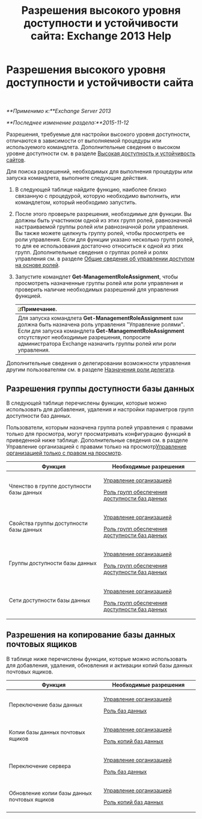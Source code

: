 ﻿---
title: 'Разрешения высокого уровня доступности и устойчивости сайта: Exchange 2013 Help'
TOCTitle: Разрешения высокого уровня доступности и устойчивости сайта
ms:assetid: 66085107-4d4d-41c3-a425-82314acd9eee
ms:mtpsurl: https://technet.microsoft.com/ru-ru/library/Dd638136(v=EXCHG.150)
ms:contentKeyID: 50488165
ms.date: 04/30/2018
mtps_version: v=EXCHG.150
ms.translationtype: HT
---

# Разрешения высокого уровня доступности и устойчивости сайта

 

_**Применимо к:**Exchange Server 2013_

_**Последнее изменение раздела:**2015-11-12_

Разрешения, требуемые для настройки высокого уровня доступности, отличаются в зависимости от выполняемой процедуры или используемого командлета. Дополнительные сведения о высоком уровне доступности см. в разделе [Высокая доступность и устойчивость сайтов](high-availability-and-site-resilience-exchange-2013-help.md).

Для поиска разрешений, необходимых для выполнения процедуры или запуска командлета, выполните следующие действия.

1.  В следующей таблице найдите функцию, наиболее близко связанную с процедурой, которую необходимо выполнить, или командлетом, который необходимо запустить.

2.  После этого проверьте разрешения, необходимые для функции. Вы должны быть участником одной из этих групп ролей, равнозначной настраиваемой группы ролей или равнозначной роли управления. Вы также можете щелкнуть группу ролей, чтобы просмотреть ее роли управления. Если для функции указано несколько групп ролей, то для ее использования достаточно относиться к одной из этих групп. Дополнительные сведения о группах ролей и ролях управления см. в разделе [Общие сведения об управлении доступом на основе ролей](understanding-role-based-access-control-exchange-2013-help.md).

3.  Запустите командлет **Get-ManagementRoleAssignment**, чтобы просмотреть назначенные группы ролей или роли управления и проверить наличие необходимых разрешений для управления функцией.
    
    <table>
    <thead>
    <tr class="header">
    <th><img src="images/JJ126620.note(EXCHG.150).gif" title="Примечание" alt="Примечание" />Примечание.</th>
    </tr>
    </thead>
    <tbody>
    <tr class="odd">
    <td>Для запуска командлета <strong>Get-ManagementRoleAssignment</strong> вам должна быть назначена роль управления &quot;Управление ролями&quot;. Если для запуска командлета <strong>Get-ManagementRoleAssignment</strong> отсутствуют необходимые разрешения, попросите администратора Exchange назначить группы ролей или роли управления.</td>
    </tr>
    </tbody>
    </table>


Дополнительные сведения о делегировании возможности управления другим пользователям см. в разделе [Назначения роли делегата](delegate-role-assignments-exchange-2013-help.md).

## Разрешения группы доступности базы данных

В следующей таблице перечислены функции, которые можно использовать для добавления, удаления и настройки параметров групп доступности баз данных.

Пользователи, которым назначена группа ролей управления с правами только для просмотра, могут просматривать конфигурацию функций в приведенной ниже таблице. Дополнительные сведения см. в разделе Управление организацией с правами только на просмотр[Управление организацией только с правом на просмотр](view-only-organization-management-exchange-2013-help.md).


<table>
<colgroup>
<col style="width: 50%" />
<col style="width: 50%" />
</colgroup>
<thead>
<tr class="header">
<th>Функция</th>
<th>Необходимые разрешения</th>
</tr>
</thead>
<tbody>
<tr class="odd">
<td><p>Членство в группе доступности базы данных</p></td>
<td><p><a href="organization-management-exchange-2013-help.md">Управление организацией</a></p>
<p><a href="database-availability-groups-role-exchange-2013-help.md">Роль групп обеспечения доступности баз данных</a></p></td>
</tr>
<tr class="even">
<td><p>Свойства группы доступности базы данных</p></td>
<td><p><a href="organization-management-exchange-2013-help.md">Управление организацией</a></p>
<p><a href="database-availability-groups-role-exchange-2013-help.md">Роль групп обеспечения доступности баз данных</a></p></td>
</tr>
<tr class="odd">
<td><p>Группы доступности базы данных</p></td>
<td><p><a href="organization-management-exchange-2013-help.md">Управление организацией</a></p>
<p><a href="database-availability-groups-role-exchange-2013-help.md">Роль групп обеспечения доступности баз данных</a></p></td>
</tr>
<tr class="even">
<td><p>Сети доступности базы данных</p></td>
<td><p><a href="organization-management-exchange-2013-help.md">Управление организацией</a></p>
<p><a href="database-availability-groups-role-exchange-2013-help.md">Роль групп обеспечения доступности баз данных</a></p></td>
</tr>
</tbody>
</table>


## Разрешения на копирование базы данных почтовых ящиков

В таблице ниже перечислены функции, которые можно использовать для добавления, удаления, обновления и активации копий базы данных почтовых ящиков.


<table>
<colgroup>
<col style="width: 50%" />
<col style="width: 50%" />
</colgroup>
<thead>
<tr class="header">
<th>Функция</th>
<th>Необходимые разрешения</th>
</tr>
</thead>
<tbody>
<tr class="odd">
<td><p>Переключение базы данных</p></td>
<td><p><a href="organization-management-exchange-2013-help.md">Управление организацией</a></p>
<p><a href="databases-role-exchange-2013-help.md">Роль баз данных</a></p></td>
</tr>
<tr class="even">
<td><p>Копии базы данных почтовых ящиков</p></td>
<td><p><a href="organization-management-exchange-2013-help.md">Управление организацией</a></p>
<p><a href="database-copies-role-exchange-2013-help.md">Роль копий баз данных</a></p></td>
</tr>
<tr class="odd">
<td><p>Переключение сервера</p></td>
<td><p><a href="organization-management-exchange-2013-help.md">Управление организацией</a></p>
<p><a href="databases-role-exchange-2013-help.md">Роль баз данных</a></p></td>
</tr>
<tr class="even">
<td><p>Обновление копии базы данных почтовых ящиков</p></td>
<td><p><a href="organization-management-exchange-2013-help.md">Управление организацией</a></p>
<p><a href="database-copies-role-exchange-2013-help.md">Роль копий баз данных</a></p></td>
</tr>
</tbody>
</table>


